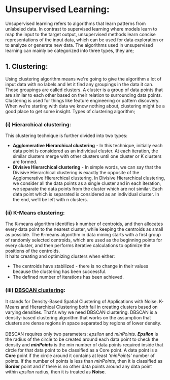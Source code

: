 # Unsupervised Learning:

Unsupervised learning refers to algorithms that learn patterns from unlabeled data.
In contrast to supervised learning where models learn to map the input to the target output, unsupervised methods learn concise representations of the input data, which can be used for data exploration or to analyze or generate new data.
The algorithms used in unsupervised learning can mainly be categorized into three types, they are;<br>

## 1. Clustering:

Using clustering algorithm means we're going to give the algorithm a lot of input data with no labels and let it find any groupings in the data it can. Those groupings are called clusters. A cluster is a group of data points that are similar to each other based on their relation to surrounding data points.
Clustering is used for things like feature engineering or pattern discovery. When we're starting with data we know nothing about, clustering might be a good place to get some insight.
Types of clustering algorithm;<br>

### (i) Hierarchical clustering:

This clustering technique is further divided into two types:<br>
* **Agglomerative Hierarchical clustering** - In this technique, initially each data point is considered as an individual cluster. At each iteration, the similar clusters merge with other clusters until one cluster or K clusters are formed.<br>
* **Divisive Hierarchical clustering** - In simple words, we can say that the Divisive Hierarchical clustering is exactly the opposite of the Agglomerative Hierarchical clustering. In Divisive Hierarchical clustering, we consider all the data points as a single cluster and in each iteration, we separate the data points from the cluster which are not similar. Each data point which is separated is considered as an individual cluster. In the end, we’ll be left with n clusters.<br>

### (ii) K-Means clustering:

The K-means algorithm identifies k number of centroids, and then allocates every data point to the nearest cluster, while keeping the centroids as small as possible.
The K-means algorithm in data mining starts with a first group of randomly selected centroids, which are used as the beginning points for every cluster, and then performs iterative calculations to optimize the positions of the centroids.<br>
It halts creating and optimizing clusters when either:
* The centroids have stabilized - there is no change in their values because the clustering has been successful.
* The defined number of iterations has been achieved.

### (iii) [DBSCAN clustering](https://www.analyticsvidhya.com/blog/2020/09/how-dbscan-clustering-works/):

It stands for Density-Based Spatial Clustering of Applications with Noise. K-Means and Hierarchical Clustering both fail in creating clusters based on varying densities. That's why we need DBSCAN clustering. DBSCAN is a density-based clustering algorithm that works on the assumption that clusters are dense regions in space separated by regions of lower density.<br><br>
DBSCAN requires only two parameters: *epsilon* and *minPoints*. ***Epsilon***  is the radius of the circle to be created around each data point to check the density and ***minPoints*** is the min number of data points required inside that circle for that data point to be classified as a Core point. A data point is a **Core** point if the circle around it contains at least *'minPoints'* number of points. If the number of points is less than *minPoints*, then it is classified as **Border** point and if there is no other data points around any data point within *epsilon* radius, then it is treated as **Noise**.
